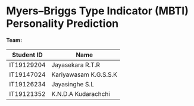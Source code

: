 # Myers–Briggs Type Indicator (MBTI) Personality Prediction

**Team:**

| Student ID | Name                  |
|------------|-----------------------|
| IT19129204 | Jayasekara R.T.R      |
| IT19147024 | Kariyawasam K.G.S.S.K |
| IT19126234 | Jayasinghe S.L        |
| IT19121352 | K.N.D.A Kudarachchi   |
